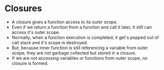 # Closures

- A closure gives a function access to its outer scope.
- Even if we return a function from a function and call it later, it still can access it's outer scope.
- Normally, when a function execution is completed, it get's popped out of call stack and it's scope is destroyed.
- But, because inner function is still referencing a variable from outer scope, they are not garbage collected but stored in a closure.
- If we are not accessing variables or functions from outer scope, no closure is formed.
